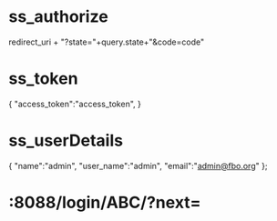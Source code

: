 # ss_authorize
redirect_uri + "?state="+query.state+"&code=code"

# ss_token
{
  "access_token":"access_token",
}

# ss_userDetails
{
   "name":"admin",
   "user_name":"admin",
   "email":"admin@fbo.org"
};

# :8088/login/ABC/?next=
